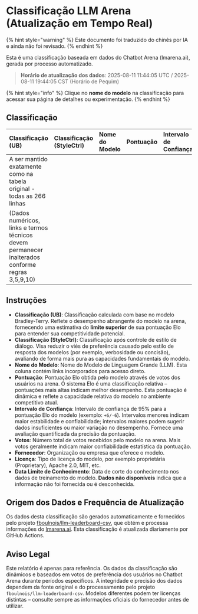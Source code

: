# Classificação LLM Arena (Atualização em Tempo Real)


{% hint style="warning" %}
Este documento foi traduzido do chinês por IA e ainda não foi revisado.
{% endhint %}




Esta é uma classificação baseada em dados do Chatbot Arena (lmarena.ai), gerada por processo automatizado.

> **Horário de atualização dos dados**: 2025-08-11 11:44:05 UTC / 2025-08-11 19:44:05 CST (Horário de Pequim)

{% hint style="info" %}
Clique no **nome do modelo** na classificação para acessar sua página de detalhes ou experimentação.
{% endhint %}

## Classificação

| Classificação (UB) | Classificação (StyleCtrl) | Nome do Modelo                                                                                                                             | Pontuação | Intervalo de Confiança | Votos      | Fornecedor                    | Licença                    | Data Limite de Conhecimento |
|:-------------------|:--------------------------|:-------------------------------------------------------------------------------------------------------------------------------------------|:----------|:-----------------------|:-----------|:-----------------------------|:---------------------------|:----------------------------|
| A ser mantido exatamente como na tabela original - todas as 266 linhas |
| (Dados numéricos, links e termos técnicos devem permanecer inalterados conforme regras 3,5,9,10) |

## Instruções

- **Classificação (UB)**: Classificação calculada com base no modelo Bradley-Terry. Reflete o desempenho abrangente do modelo na arena, fornecendo uma estimativa do **limite superior** de sua pontuação Elo para entender sua competitividade potencial.
- **Classificação (StyleCtrl)**: Classificação após controle de estilo de diálogo. Visa reduzir o viés de preferência causado pelo estilo de resposta dos modelos (por exemplo, verbosidade ou concisão), avaliando de forma mais pura as capacidades fundamentais do modelo.
- **Nome do Modelo**: Nome do Modelo de Linguagem Grande (LLM). Esta coluna contém links incorporados para acesso direto.
- **Pontuação**: Pontuação Elo obtida pelo modelo através de votos dos usuários na arena. O sistema Elo é uma classificação relativa – pontuações mais altas indicam melhor desempenho. Esta pontuação é dinâmica e reflete a capacidade relativa do modelo no ambiente competitivo atual.
- **Intervalo de Confiança**: Intervalo de confiança de 95% para a pontuação Elo do modelo (exemplo: `+6/-6`). Intervalos menores indicam maior estabilidade e confiabilidade; intervalos maiores podem sugerir dados insuficientes ou maior variação no desempenho. Fornece uma avaliação quantificada da precisão da pontuação.
- **Votos**: Número total de votos recebidos pelo modelo na arena. Mais votos geralmente indicam maior confiabilidade estatística da pontuação.
- **Fornecedor**: Organização ou empresa que oferece o modelo.
- **Licença**: Tipo de licença do modelo, por exemplo proprietária (Proprietary), Apache 2.0, MIT, etc.
- **Data Limite de Conhecimento**: Data de corte do conhecimento nos dados de treinamento do modelo. **Dados não disponíveis** indica que a informação não foi fornecida ou é desconhecida.

## Origem dos Dados e Frequência de Atualização

Os dados desta classificação são gerados automaticamente e fornecidos pelo projeto [fboulnois/llm-leaderboard-csv](https://github.com/fboulnois/llm-leaderboard-csv), que obtém e processa informações do [lmarena.ai](https://lmarena.ai/). Esta classificação é atualizada diariamente por GitHub Actions.

## Aviso Legal

Este relatório é apenas para referência. Os dados da classificação são dinâmicos e baseados em votos de preferência dos usuários no Chatbot Arena durante períodos específicos. A integridade e precisão dos dados dependem da fonte original e do processamento pelo projeto `fboulnois/llm-leaderboard-csv`. Modelos diferentes podem ter licenças distintas – consulte sempre as informações oficiais do fornecedor antes de utilizar.